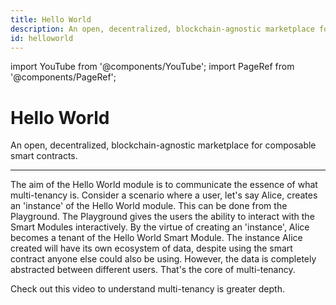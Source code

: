 ```yaml
---
title: Hello World
description: An open, decentralized, blockchain-agnostic marketplace for composable smart contracts.
id: helloworld
---
```


import YouTube from '@components/YouTube';
import PageRef from '@components/PageRef';

# Hello World

An open, decentralized, blockchain-agnostic marketplace for composable smart contracts.

---

The aim of the Hello World module is to communicate the essence of what multi-tenancy is.
Consider a scenario where a user, let's say Alice, creates an 'instance' of the Hello World module. This can be done from the Playground. The Playground gives the users the ability to interact with the Smart Modules interactively. By the virtue of creating an 'instance', Alice becomes a tenant of the Hello World Smart Module. The instance Alice created will have its own ecosystem of data, despite using the smart contract anyone else could also be using. However, the data is completely abstracted between different users. That's the core of multi-tenancy.

Check out this video to understand multi-tenancy is greater depth.

<YouTube videoId="BmfV3IwKxEk"/>

